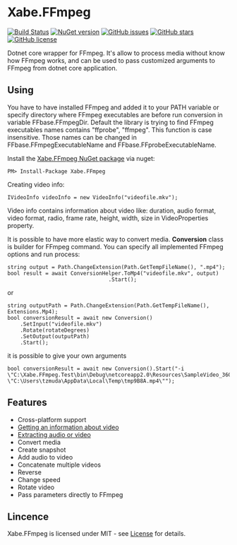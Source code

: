 # Xabe.FFmpeg  
[![Build Status](https://travis-ci.org/tomaszzmuda/Xabe.FFmpeg.svg?branch=master)](https://travis-ci.org/tomaszzmuda/Xabe.FFmpeg)
[![NuGet version](https://badge.fury.io/nu/Xabe.FFmpeg.svg)](https://badge.fury.io/nu/Xabe.FFmpeg)
[![GitHub issues](https://img.shields.io/github/issues/tomaszzmuda/Xabe.FFmpeg.svg)](https://github.com/tomaszzmuda/Xabe.FFmpeg/issues)
[![GitHub stars](https://img.shields.io/github/stars/tomaszzmuda/Xabe.FFmpeg.svg)](https://github.com/tomaszzmuda/Xabe.FFmpeg/stargazers)
[![GitHub license](https://img.shields.io/badge/license-MIT-blue.svg)](https://raw.githubusercontent.com/tomaszzmuda/Xabe.FFmpeg/master/LICENSE.md)

Dotnet core wrapper for FFmpeg. It's allow to process media without know how FFmpeg works, and can be used to pass customized arguments to FFmpeg from dotnet core application.

## Using ##

You have to have installed FFmpeg and added it to your PATH variable or specify directory where FFmpeg executables are before run conversion in variable FFbase.FFmpegDir.
Default the library is trying to find FFmpeg executables names contains "ffprobe", "ffmpeg". This function is case insensitive. Those names can be changed in FFbase.FFmpegExecutableName and FFbase.FFprobeExecutableName.

Install the [Xabe.FFmpeg NuGet package](https://www.nuget.org/packages/Xabe.FFmpeg "") via nuget:

	PM> Install-Package Xabe.FFmpeg
	
Creating video info:

	IVideoInfo videoInfo = new VideoInfo("videofile.mkv");
	
Video info contains information about video like: duration, audio format, video format, radio, frame rate, height, width, size in VideoProperties property.

It is possible to have more elastic way to convert media. **Conversion** class is builder for FFmpeg command. You can specify all implemented FFmpeg options and run process:
	
	string output = Path.ChangeExtension(Path.GetTempFileName(), ".mp4");
	bool result = await ConversionHelper.ToMp4("videofile.mkv", output)
                                    .Start();

or

	string outputPath = Path.ChangeExtension(Path.GetTempFileName(), Extensions.Mp4);
	bool conversionResult = await new Conversion()
		.SetInput("videofile.mkv")
		.Rotate(rotateDegrees)
		.SetOutput(outputPath)
		.Start();

it is possible to give your own arguments

	bool conversionResult = await new Conversion().Start("-i \"C:\Xabe.FFmpeg.Test\bin\Debug\netcoreapp2.0\Resources\SampleVideo_360x240_1mb.mkv\" \"C:\Users\tzmuda\AppData\Local\Temp\tmp9B8A.mp4\"");


## Features ##
* Cross-platform support
* [Getting an information about video](https://github.com/tomaszzmuda/Xabe.FFmpeg/wiki/Getting-an-information-about-video)
* [Extracting audio or video](https://github.com/tomaszzmuda/Xabe.FFmpeg/wiki/Extracting-audio-or-video)
* Convert media
* Create snapshot
* Add audio to video
* Concatenate multiple videos
* Reverse
* Change speed
* Rotate video
* Pass parameters directly to FFmpeg


## Lincence ## 

Xabe.FFmpeg is licensed under MIT - see [License](LICENSE.md) for details.
